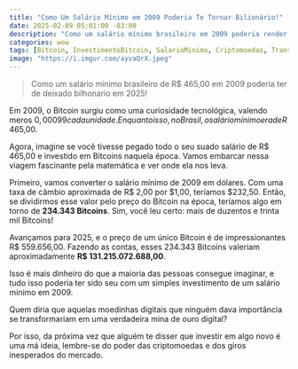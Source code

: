 ```yaml
---
title: "Como Um Salário Mínimo em 2009 Poderia Te Tornar Bilionário!"
date: 2025-02-09 05:01:00 -03:00
description: "Como um salário mínimo brasileiro em 2009 poderia render bilhões em 2025!"
categories: wow
tags: [Bitcoin, InvestimentoBitcoin, SalarioMinimo, Criptomoedas, TransformacaoFinanceira]
image: "https://i.imgur.com/ayvaQrX.jpeg"
---
```


> Como um salário mínimo brasileiro de R$ 465,00 em 2009 poderia ter de deixado bilhonario em 2025!

Em 2009, o Bitcoin surgiu como uma curiosidade tecnológica, valendo meros $0,00099 cada unidade. Enquanto isso, no Brasil, o salário mínimo era de R$ 465,00. 

Agora, imagine se você tivesse pegado todo o seu suado salário de R$ 465,00 e investido em Bitcoins naquela época. Vamos embarcar nessa viagem fascinante pela matemática e ver onde ela nos leva.

Primeiro, vamos converter o salário mínimo de 2009 em dólares. Com uma taxa de câmbio aproximada de R$ 2,00 por $1,00, teríamos $232,50. Então, se dividirmos esse valor pelo preço do Bitcoin na época, teríamos algo em torno de **234.343 Bitcoins**. Sim, você leu certo: mais de duzentos e trinta mil Bitcoins!

Avançamos para 2025, e o preço de um único Bitcoin é de impressionantes R$ 559.656,00. Fazendo as contas, esses 234.343 Bitcoins valeriam aproximadamente **R$ 131.215.072.688,00**. 

Isso é mais dinheiro do que a maioria das pessoas consegue imaginar, e tudo isso poderia ter sido seu com um simples investimento de um salário mínimo em 2009. 

Quem diria que aquelas moedinhas digitais que ninguém dava importância se transformariam em uma verdadeira mina de ouro digital? 

Por isso, da próxima vez que alguém te disser que investir em algo novo é uma má ideia, lembre-se do poder das criptomoedas e dos giros inesperados do mercado.

